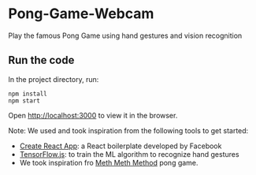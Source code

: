 # Pong-Game-Webcam
Play the famous Pong Game using hand gestures and vision recognition

## Run the code

In the project directory, run:

`npm install` <br>
`npm start`

Open [http://localhost:3000](http://localhost:3000) to view it in the browser.



Note: We used and took inspiration from the following tools to get started:

* [Create React App](https://github.com/facebook/create-react-app): a React boilerplate developed by Facebook
* [TensorFlow.js](https://js.tensorflow.org/): to train the ML algorithm to recognize hand gestures
* We took inspiration fro [Meth Meth Method](https://github.com/meth-meth-method/pong) pong game.
